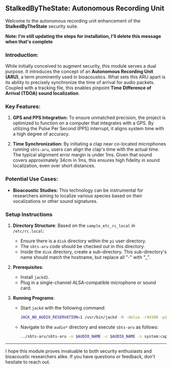 ## StalkedByTheState: Autonomous Recording Unit 

Welcome to the autonomous recording unit enhancement of the **StalkedByTheState** security suite.

**Note: I'm still updating the steps for installation, I'll delete this message when that's complete**

### Introduction:
While initially conceived to augment security, this module serves a dual purpose. It introduces the concept of an **Autonomous Recording Unit (ARU)**, a term prominently used in bioacoustics. What sets this ARU apart is its ability to precisely synchronize the time of arrival for audio packets. Coupled with a tracking file, this enables pinpoint **Time Difference of Arrival (TDOA) sound localization**.

### Key Features:

1. **GPS and PPS Integration:** To ensure unmatched precision, the project is optimized to function on a computer that integrates with a GPS. By utilizing the Pulse Per Second (PPS) interrupt, it aligns system time with a high degree of accuracy.
   
2. **Time Synchronization:** By initiating a clap near co-located microphones running `sbts-aru`, users can align the clap's time with the actual time. The typical alignment error margin is under 1ms. Given that sound covers approximately 34cm in 1ms, this ensures high fidelity in sound localization, even over short distances.

### Potential Use Cases:
- **Bioacoustic Studies:** This technology can be instrumental for researchers aiming to localize various species based on their vocalizations or other sound signatures.

### Setup Instructions

1. **Directory Structure**: Based on the `sample_etc_rc_local` in `/etc/rc.local`:
   - Ensure there is a `disk` directory within the `pi` user directory.
   - The `sbts-aru` code should be checked out in this directory.
   - Inside the `disk` directory, create a sub-directory. This sub-directory's name should match the hostname, but replace all "-" with "_".

2. **Prerequisites**:
   - Install `jackd2`.
   - Plug in a single-channel ALSA-compatible microphone or sound card.

3. **Running Programs**:
   - Start `jackd` with the following command:
     ```bash
     JACK_NO_AUDIO_RESERVATION=1 /usr/bin/jackd -R -dalsa -r44100 -p2048 -i1 -n2 -D -Chw:$RECORDER,0 -Phw:$RECORDER,0 -S > /dev/null 2>&1 &
     ```
   - Navigate to the `audio*` directory and execute `sbts-aru` as follows:
     ```bash
     ../sbts-aru/sbts-aru -n $AUDIO_NAME -c $AUDIO_NAME -s system:capture_1 -p input -t 5 -b 44100 > /dev/null 2>&1 &
     ```
---

I hope this module proves invaluable to both security enthusiasts and bioacoustic researchers alike. If you have questions or feedback, don't hesitate to  reach out.
